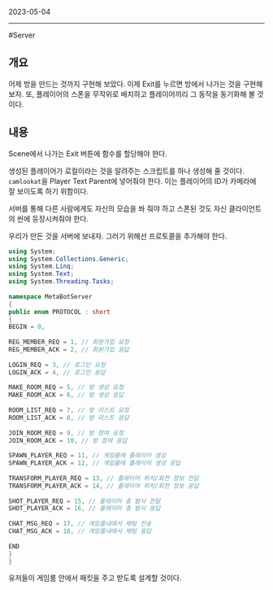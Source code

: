 

2023-05-04

----
#Server   

## 개요
어제 방을 만드는 것까지 구현해 보았다.
이제 Exit를 누르면 방에서 나가는 것을 구현해 보자.
또, 플레이어의 스폰을 무작위로 배치하고 플레이어끼리 그 동작을 동기화해 볼 것이다. 

## 내용
Scene에서 나가는 Exit 버튼에 함수를 할당해야 한다.

생성된 플레이어가 로컬이라는 것을 알려주는 스크립트를 하나 생성해 줄 것이다. 
`camlookat`을 Player Text Parent에 넣어줘야 한다.
이는 플레이어의 ID가 카메라에 잘 보이도록 하기 위함이다.

서버를 통해 다른 사람에게도 자신의 모습을 쏴 줘야 하고
스폰된 것도 자신 클라이언트의 씬에 등장시켜줘야 한다.

우리가 만든 것을 서버에 보내자.
그러기 위해선 프로토콜을 추가해야 한다.
```C#
using System;  
using System.Collections.Generic;  
using System.Linq;  
using System.Text;  
using System.Threading.Tasks;  
  
namespace MetaBotServer  
{  
public enum PROTOCOL : short  
{  
BEGIN = 0,  
  
REG_MEMBER_REQ = 1, // 회원가입 요청  
REG_MEMBER_ACK = 2, // 회원가입 응답  
  
LOGIN_REQ = 3, // 로그인 요청  
LOGIN_ACK = 4, // 로그인 응답  
  
MAKE_ROOM_REQ = 5, // 방 생성 요청  
MAKE_ROOM_ACK = 6, // 방 생성 응답  
  
ROOM_LIST_REQ = 7, // 방 리스트 요청  
ROOM_LIST_ACK = 8, // 방 리스트 응답  
  
JOIN_ROOM_REQ = 9, // 방 참여 요청  
JOIN_ROOM_ACK = 10, // 방 참여 응답  
  
SPAWN_PLAYER_REQ = 11, // 게임룸에 플레이어 생성  
SPAWN_PLAYER_ACK = 12, // 게임룸에 플레이어 생성 응답  
  
TRANSFORM_PLAYER_REQ = 13, // 플레이어 위치/회전 정보 전달  
TRANSFORM_PLAYER_ACK = 14, // 플레이어 위치/회전 정보 응답  
  
SHOT_PLAYER_REQ = 15, // 플레이어 총 발사 전달  
SHOT_PLAYER_ACK = 16, // 플레이어 총 발사 응답  
  
CHAT_MSG_REQ = 17, // 게임룸내에서 채팅 전송  
CHAT_MSG_ACK = 18, // 게임룸내에서 채팅 응답  
  
END  
}  
}
```

유저들이 게임룸 안에서 패킷을 주고 받도록 설계할 것이다.